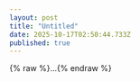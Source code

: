 ```yaml
---
layout: post
title: "Untitled"
date: 2025-10-17T02:50:44.733Z
published: true
---
```


{% raw %}...{% endraw %}
